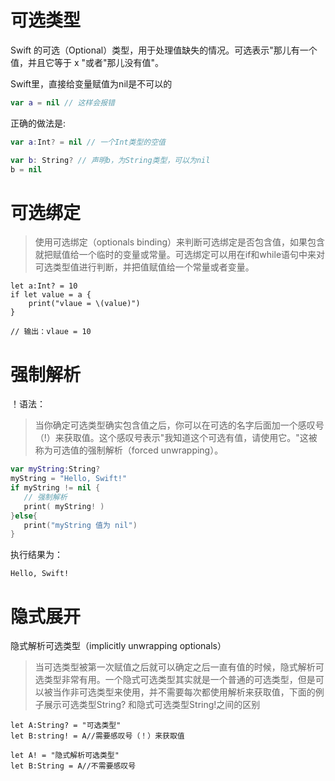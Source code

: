 # 可选类型
Swift 的可选（Optional）类型，用于处理值缺失的情况。可选表示"那儿有一个值，并且它等于 x "或者"那儿没有值"。

Swift里，直接给变量赋值为nil是不可以的
```swift
var a = nil // 这样会报错
```

正确的做法是:
```swift
var a:Int? = nil // 一个Int类型的空值

var b: String? // 声明b，为String类型，可以为nil
b = nil
```

# 可选绑定

>使用可选绑定（optionals binding）来判断可选绑定是否包含值，如果包含就把赋值给一个临时的变量或常量。可选绑定可以用在if和while语句中来对可选类型值进行判断，并把值赋值给一个常量或者变量。

```sw
let a:Int? = 10
if let value = a {
    print("vlaue = \(value)")
}

// 输出：vlaue = 10
```

# 强制解析

！语法：

>当你确定可选类型确实包含值之后，你可以在可选的名字后面加一个感叹号（!）来获取值。这个感叹号表示"我知道这个可选有值，请使用它。"这被称为可选值的强制解析（forced unwrapping）。

```swift
var myString:String?
myString = "Hello, Swift!"
if myString != nil {
   // 强制解析
   print( myString! )
}else{
   print("myString 值为 nil")
}
```

执行结果为：

```sw
Hello, Swift!
```

# 隐式展开
隐式解析可选类型（implicitly unwrapping  optionals）
>当可选类型被第一次赋值之后就可以确定之后一直有值的时候，隐式解析可选类型非常有用。一个隐式可选类型其实就是一个普通的可选类型，但是可以被当作非可选类型来使用，并不需要每次都使用解析来获取值，下面的例子展示可选类型String? 和隐式可选类型String!之间的区别

```sw
let A:String? = "可选类型"
let B:string! = A//需要感叹号（！）来获取值

let A! = "隐式解析可选类型"
let B:String = A//不需要感叹号
```

